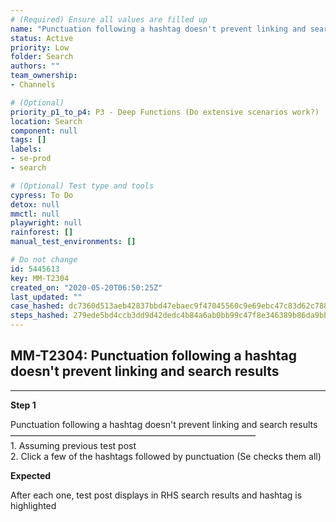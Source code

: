```yaml
---
# (Required) Ensure all values are filled up
name: "Punctuation following a hashtag doesn't prevent linking and search results"
status: Active
priority: Low
folder: Search
authors: ""
team_ownership: 
- Channels

# (Optional)
priority_p1_to_p4: P3 - Deep Functions (Do extensive scenarios work?)
location: Search
component: null
tags: []
labels: 
- se-prod
- search

# (Optional) Test type and tools
cypress: To Do
detox: null
mmctl: null
playwright: null
rainforest: []
manual_test_environments: []

# Do not change
id: 5445613
key: MM-T2304
created_on: "2020-05-20T06:50:25Z"
last_updated: ""
case_hashed: dc7360d513aeb42837bbd47ebaec9f47045560c9e69ebc47c83d62c788e180ca47d545701c72fc024991466ada26e499
steps_hashed: 279ede5bd4ccb3dd9d42dedc4b84a6ab0bb99c47f8e346389b86da9bb3bca130d268735d613c2b91bfd83e21dc389053
---
```


<!-- (Auto-generated) Based on frontmatter's "key" and "name" -->

## MM-T2304: Punctuation following a hashtag doesn't prevent linking and search results

---

**Step 1**

Punctuation following a hashtag doesn't prevent linking and search results\
————————————————————————————\
1\. Assuming previous test post\
2\. Click a few of the hashtags followed by punctuation (Se checks them all)

**Expected**

After each one, test post displays in RHS search results and hashtag is highlighted
